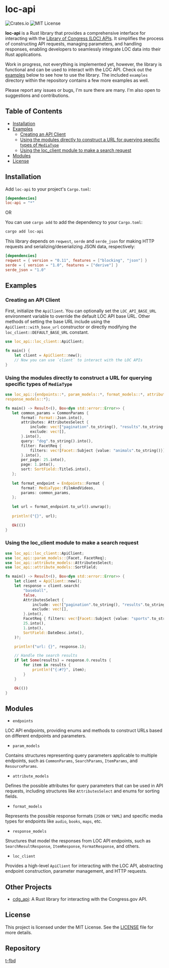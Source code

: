 # loc-api

![Crates.io](https://img.shields.io/crates/v/loc_api)
![MIT License](https://img.shields.io/crates/l/loc_api)

**loc-api** is a Rust library that provides a comprehensive interface for interacting with the [Library of Congress (LOC) APIs](https://www.loc.gov/apis/). It simplifies the process of constructing API requests, managing parameters, and handling responses, enabling developers to seamlessly integrate LOC data into their Rust applications.

Work in progress, not everything is implemented yet, however, the library is functional and can be used to interact with the LOC API. Check out the [examples](#examples) below to see how to use the library.
The included `examples` directory within the repository contains a few more examples as well.

Please report any issues or bugs, I'm sure there are many. I'm also open to suggestions and contributions.

## Table of Contents

- [Installation](#installation)
- [Examples](#examples)
    - [Creating an API Client](#creating-an-api-client)
    - [Using the modules directly to construct a URL for querying specific types of `MediaType`](#using-the-modules-directly-to-construct-a-url-for-querying-specific-types-of-mediatype)
    - [Using the loc_client module to make a search request](#using-the-loc_client-module-to-make-a-search-request)
- [Modules](#modules)
- [License](#license)

## Installation

Add `loc-api` to your project's `Cargo.toml`:

```toml
[dependencies]
loc-api = "*"
```
OR

You can use `cargo add` to add the dependency to your `Cargo.toml`:

```sh
cargo add loc-api
```


This library depends on `reqwest`, `serde` and `serde_json` for making HTTP requests and serializing/deserializing JSON data, respectively:

```toml
[dependencies]
reqwest = { version = "0.11", features = ["blocking", "json"] }
serde = { version = "1.0", features = ["derive"] }
serde_json = "1.0"
```

## Examples

### Creating an API Client

First, initialize the `ApiClient`. You can optionally set the `LOC_API_BASE_URL` environment variable to override the default LOC API base URL.
Other methods of setting the base URL include using the `ApiClient::with_base_url` constructor or directly modifying the `loc_client::DEFAULT_BASE_URL` constant.

```rust
use loc_api::loc_client::ApiClient;

fn main() {
    let client = ApiClient::new();
    // Now you can use `client` to interact with the LOC APIs
}
```

### Using the modules directly to construct a URL for querying specific types of `MediaType`

```rust
use loc_api::{endpoints::*, param_models::*, format_models::*, attribute_models::*,
response_models::*};

fn main() -> Result<(), Box<dyn std::error::Error>> {
   let common_params = CommonParams {
       format: Format::Json.into(),
       attributes: AttributesSelect {
           include: vec!["pagination".to_string(), "results".to_string()],
           exclude: vec![],
       }.into(),
       query: "dog".to_string().into(),
       filter: FacetReq {
           filters: vec![Facet::Subject {value: "animals".to_string()}]
       }.into(),
       per_page: 25.into(),
       page: 1.into(),
       sort: SortField::TitleS.into(),
   };
   
   let format_endpoint = Endpoints::Format {
       format: MediaType::FilmAndVideos,
       params: common_params,
   };
   
   let url = format_endpoint.to_url().unwrap();
    
   println!("{}", url);

   Ok(())
}
```

### Using the loc_client module to make a search request

```rust
use loc_api::loc_client::ApiClient;
use loc_api::param_models::{Facet, FacetReq};
use loc_api::attribute_models::AttributesSelect;
use loc_api::attribute_models::SortField;

fn main() -> Result<(), Box<dyn std::error::Error>> {
    let client = ApiClient::new();
    let response = client.search(
        "baseball",
        false,
        AttributesSelect {
            include: vec!["pagination".to_string(), "results".to_string()],
            exclude: vec![],
        }.into(),
        FacetReq { filters: vec![Facet::Subject {value: "sports".to_string()}] }.into(),
        25.into(),
        1.into(),
        SortField::DateDesc.into(),
    )?;

    println!("url: {}", response.1);

    // Handle the search results
    if let Some(results) = response.0.results {
        for item in results {
            println!("{:#?}", item);
        }
    }

    Ok(())
}
```

## Modules

- `endpoints`

LOC API endpoints, providing enums and methods to construct URLs based on different endpoints and parameters.

- `param_models`

Contains structures representing query parameters applicable to multiple endpoints, such as `CommonParams`, `SearchParams`, `ItemParams`, and `ResourceParams`.

- `attribute_models`

Defines the possible attributes for query parameters that can be used in API requests, including structures like `AttributesSelect` and enums for sorting fields.

- `format_models`

Represents the possible response formats (`JSON` or `YAML`) and specific media types for endpoints like `audio`, `books`, `maps`, etc.

- `response_models`

Structures that model the responses from LOC API endpoints, such as `SearchResultResponse`, `ItemResponse`, `FormatResponse`, and others.

- `loc_client`

Provides a high-level `ApiClient` for interacting with the LOC API, abstracting endpoint construction, parameter management, and HTTP requests.

## Other Projects

- [cdg_api](https://crates.io/crates/cdg_api): A Rust library for interacting with the Congress.gov API.

## License

This project is licensed under the MIT License. See the [LICENSE](LICENSE) file for more details.

## Repository

[t-fbd](https://github.com/t-fbd/loc_api)
```
